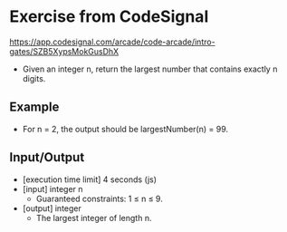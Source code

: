 # Exercise from CodeSignal
https://app.codesignal.com/arcade/code-arcade/intro-gates/SZB5XypsMokGusDhX


- Given an integer n, return the largest number that contains exactly n digits.

## Example

- For n = 2, the output should be largestNumber(n) = 99.

## Input/Output
- [execution time limit] 4 seconds (js)
- [input] integer n
  - Guaranteed constraints: 1 ≤ n ≤ 9.
- [output] integer
  - The largest integer of length n.
